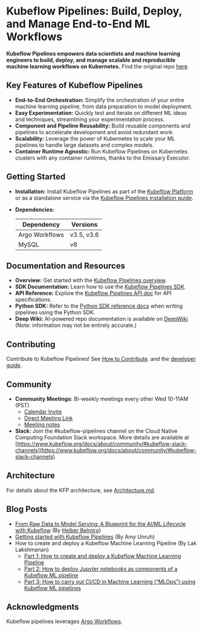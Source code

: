 # Kubeflow Pipelines: Build, Deploy, and Manage End-to-End ML Workflows

**Kubeflow Pipelines empowers data scientists and machine learning engineers to build, deploy, and manage scalable and reproducible machine learning workflows on Kubernetes.** Find the original repo [here](https://github.com/kubeflow/pipelines).

## Key Features of Kubeflow Pipelines

*   **End-to-End Orchestration:** Simplify the orchestration of your entire machine learning pipeline, from data preparation to model deployment.
*   **Easy Experimentation:** Quickly test and iterate on different ML ideas and techniques, streamlining your experimentation process.
*   **Component and Pipeline Reusability:** Build reusable components and pipelines to accelerate development and avoid redundant work.
*   **Scalability:** Leverage the power of Kubernetes to scale your ML pipelines to handle large datasets and complex models.
*   **Container Runtime Agnostic:** Run Kubeflow Pipelines on Kubernetes clusters with any container runtimes, thanks to the Emissary Executor.

## Getting Started

*   **Installation:** Install Kubeflow Pipelines as part of the [Kubeflow Platform](https://www.kubeflow.org/docs/started/installing-kubeflow/#kubeflow-platform) or as a standalone service via the [Kubeflow Pipelines installation guide](https://www.kubeflow.org/docs/components/pipelines/operator-guides/installation/).
*   **Dependencies:**

    | Dependency     | Versions    |
    | -------------- | ----------  |
    | Argo Workflows | v3.5, v3.6  |
    | MySQL          | v8          |

## Documentation and Resources

*   **Overview:** Get started with the [Kubeflow Pipelines overview](https://www.kubeflow.org/docs/components/pipelines/overview/).
*   **SDK Documentation:** Learn how to use the [Kubeflow Pipelines SDK](https://kubeflow-pipelines.readthedocs.io/en/stable/).
*   **API Reference:** Explore the [Kubeflow Pipelines API doc](https://www.kubeflow.org/docs/components/pipelines/reference/api/kubeflow-pipeline-api-spec/) for API specifications.
*   **Python SDK:** Refer to the [Python SDK reference docs](https://kubeflow-pipelines.readthedocs.io/en/stable/) when writing pipelines using the Python SDK.
*   **Deep Wiki:** AI-powered repo documentation is available on [DeepWiki](https://deepwiki.com/kubeflow/pipelines). (Note: information may not be entirely accurate.)

## Contributing

Contribute to Kubeflow Pipelines! See [How to Contribute](./CONTRIBUTING.md). and the [developer guide](./developer_guide.md).

## Community

*   **Community Meetings:** Bi-weekly meetings every other Wed 10-11AM (PST)
    *   [Calendar Invite](https://calendar.google.com/event?action=TEMPLATE&tmeid=NTdoNG5uMDBtcnJlYmdlOWt1c2lkY25jdmlfMjAxOTExMTNUMTgwMDAwWiBqZXNzaWV6aHVAZ29vZ2xlLmNvbQ&tmsrc=jessiezhu%40google.com&scp=ALL)
    *   [Direct Meeting Link](https://zoom.us/j/92607298595?pwd%3DVlKLUbiguGkbT9oKbaoDmCxrhbRop7.1&sa=D&source=calendar&ust=1736264977415448&usg=AOvVaw1EIkjFsKy0d4yQPptIJS3x)
    *   [Meeting notes](http://bit.ly/kfp-meeting-notes)
*   **Slack:** Join the #kubeflow-pipelines channel on the Cloud Native Computing Foundation Slack workspace.  More details are available at [https://www.kubeflow.org/docs/about/community/#kubeflow-slack-channels](https://www.kubeflow.org/docs/about/community/#kubeflow-slack-channels)

## Architecture

For details about the KFP architecture, see [Architecture.md](docs/Architecture.md).

## Blog Posts

*   [From Raw Data to Model Serving: A Blueprint for the AI/ML Lifecycle with Kubeflow](https://blog.kubeflow.org/fraud-detection-e2e/) (By [Helber Belmiro](https://github.com/hbelmiro))
*   [Getting started with Kubeflow Pipelines](https://cloud.google.com/blog/products/ai-machine-learning/getting-started-kubeflow-pipelines) (By Amy Unruh)
*   How to create and deploy a Kubeflow Machine Learning Pipeline (By Lak Lakshmanan)
    *   [Part 1: How to create and deploy a Kubeflow Machine Learning Pipeline](https://medium.com/data-science/how-to-create-and-deploy-a-kubeflow-machine-learning-pipeline-part-1-efea7a4b650f)
    *   [Part 2: How to deploy Jupyter notebooks as components of a Kubeflow ML pipeline](https://medium.com/data-science/how-to-deploy-jupyter-notebooks-as-components-of-a-kubeflow-ml-pipeline-part-2-b1df77f4e5b3)
    *   [Part 3: How to carry out CI/CD in Machine Learning (“MLOps”) using Kubeflow ML pipelines](https://medium.com/google-cloud/how-to-carry-out-ci-cd-in-machine-learning-mlops-using-kubeflow-ml-pipelines-part-3-bdaf68082112)

## Acknowledgments

Kubeflow pipelines leverages [Argo Workflows](https://github.com/argoproj/argo-workflows).